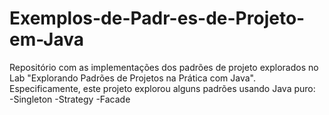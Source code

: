 # Exemplos-de-Padr-es-de-Projeto-em-Java
Repositório com as implementações dos padrões de projeto explorados no Lab "Explorando Padrões de Projetos na Prática com Java". Especificamente, este projeto explorou alguns padrões usando Java puro:  
-Singleton 
-Strategy
-Facade
